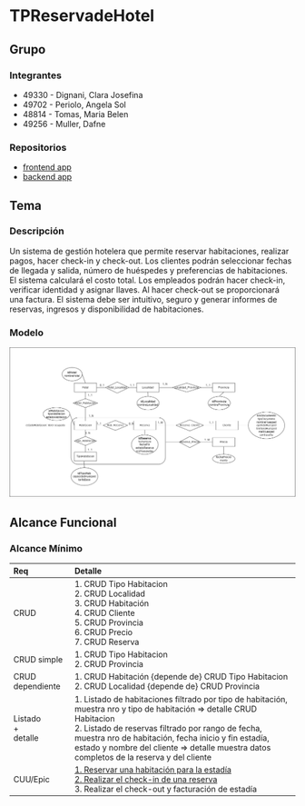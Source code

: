 # TPReservadeHotel

## Grupo
### Integrantes
* 49330 - Dignani, Clara Josefina
* 49702 - Periolo, Angela Sol
* 48814 - Tomas, Maria Belen
* 49256 - Muller, Dafne

### Repositorios
* [frontend app](http://hyperlinkToGihubOrGitlab)
* [backend app](http://hyperlinkToGihubOrGitlab)


## Tema
### Descripción
Un sistema de gestión hotelera que permite reservar habitaciones, realizar pagos, hacer check-in y check-out. Los clientes podrán seleccionar fechas de llegada y salida, número de huéspedes y preferencias de habitaciones. El sistema calculará el costo total. Los empleados podrán hacer check-in, verificar identidad y asignar llaves. Al hacer check-out  se proporcionará una factura. El sistema debe ser intuitivo, seguro y generar informes de reservas, ingresos y disponibilidad de habitaciones. 


### Modelo
![imagen del modelo](https://github.com/BeluTomas/TPReservadeHotel/blob/11246e28b2f52561e9a338306582d71f5f1bc2d2/ER.drawio.png)

## Alcance Funcional 

### Alcance Mínimo

|Req|Detalle|
|:-|:-|
|CRUD |1. CRUD Tipo Habitacion<br>2. CRUD Localidad<br>3. CRUD Habitación<br>4. CRUD Cliente<br>5. CRUD Provincia<br>6. CRUD Precio<br>7. CRUD Reserva|
|CRUD simple|1. CRUD Tipo Habitacion<br> 2. CRUD Provincia|
|CRUD dependiente|1. CRUD Habitación {depende de} CRUD Tipo Habitacion<br>2. CRUD Localidad {depende de} CRUD Provincia|
|Listado<br>+<br>detalle| 1. Listado de habitaciones filtrado por tipo de habitación, muestra nro y tipo de habitación => detalle CRUD Habitacion<br> 2. Listado de reservas filtrado por rango de fecha, muestra nro de habitación, fecha inicio y fin estadía, estado y nombre del cliente => detalle muestra datos completos de la reserva y del cliente|
|CUU/Epic|[1. Reservar una habitación para la estadía](https://github.com/BeluTomas/TPReservadeHotel/blob/05b7b14fe32d5602446dbbfb37bdf52cb07c082a/CUU01-%20Reservar%20una%20habitaci%C3%B3n%20para%20la%20estad%C3%ADa)<br>[2. Realizar el check-in de una reserva](https://github.com/BeluTomas/TPReservadeHotel/blob/bddc7b27a57a9afdbb32ca5ceb7817e1ea7c9d62/CUU02%20-%20Realizar%20el%20Check-in%20de%20una%20Reserva)<br>3. Realizar el check-out y facturación de estadía|


